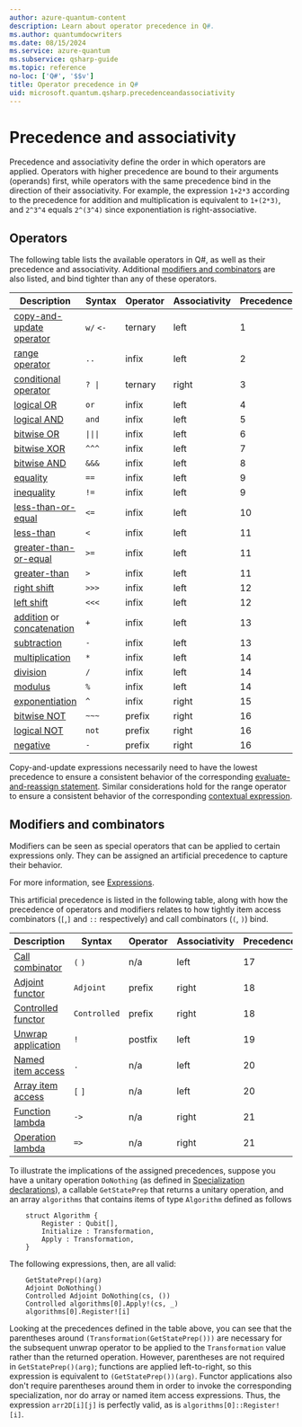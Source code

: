 ```yaml
---
author: azure-quantum-content
description: Learn about operator precedence in Q#.
ms.author: quantumdocwriters
ms.date: 08/15/2024
ms.service: azure-quantum
ms.subservice: qsharp-guide
ms.topic: reference
no-loc: ['Q#', '$$v']
title: Operator precedence in Q#
uid: microsoft.quantum.qsharp.precedenceandassociativity
---
```


# Precedence and associativity

Precedence and associativity define the order in which operators are applied. Operators with higher precedence are bound to their arguments (operands) first, while operators with the same precedence bind in the direction of their associativity.
For example, the expression `1+2*3` according to the precedence for addition and multiplication is equivalent to `1+(2*3)`, and `2^3^4` equals `2^(3^4)` since exponentiation is right-associative.

## Operators

The following table lists the available operators in Q#, as well as their precedence and associativity.
Additional [modifiers and combinators](#modifiers-and-combinators) are also listed, and bind tighter than any of these operators.

| Description | Syntax | Operator | Associativity | Precedence |
| --- | --- | --- | --- | --- |
| [copy-and-update operator](xref:microsoft.quantum.qsharp.copyandupdateexpressions#copy-and-update-expressions) | `w/` `<-` | ternary | left  | 1 |
| [range operator](xref:microsoft.quantum.qsharp.valueliterals#range-literals) | `..` | infix | left | 2 |
| [conditional operator](xref:microsoft.quantum.qsharp.conditionalexpressions#conditional-expressions) | `? \|` | ternary | right | 3 |
| [logical OR](xref:microsoft.quantum.qsharp.logicalexpressions#logical-expressions) | `or` | infix | left | 4 |
| [logical AND](xref:microsoft.quantum.qsharp.logicalexpressions#logical-expressions) | `and` | infix | left | 5 |
| [bitwise OR](xref:microsoft.quantum.qsharp.bitwiseexpressions#bitwise-expressions) | `\|\|\|` | infix | left | 6 |
| [bitwise XOR](xref:microsoft.quantum.qsharp.bitwiseexpressions#bitwise-expressions) | `^^^` | infix | left | 7 |
| [bitwise AND](xref:microsoft.quantum.qsharp.bitwiseexpressions#bitwise-expressions) | `&&&` | infix | left | 8 |
| [equality](xref:microsoft.quantum.qsharp.comparativeexpressions#equality-comparison) | `==` | infix | left | 9 |
| [inequality](xref:microsoft.quantum.qsharp.comparativeexpressions#equality-comparison) | `!=` | infix | left | 9 |
| [less-than-or-equal](xref:microsoft.quantum.qsharp.comparativeexpressions#quantitative-comparison) | `<=` | infix | left | 10 |
| [less-than](xref:microsoft.quantum.qsharp.comparativeexpressions#quantitative-comparison) | `<` | infix | left | 11 |
| [greater-than-or-equal](xref:microsoft.quantum.qsharp.comparativeexpressions#quantitative-comparison) | `>=` | infix | left | 11 |
| [greater-than](xref:microsoft.quantum.qsharp.comparativeexpressions#quantitative-comparison) | `>` | infix | left | 11 |
| [right shift](xref:microsoft.quantum.qsharp.bitwiseexpressions#bitwise-expressions) | `>>>` | infix | left | 12 |
| [left shift](xref:microsoft.quantum.qsharp.bitwiseexpressions#bitwise-expressions) | `<<<` | infix | left | 12 |
| [addition](xref:microsoft.quantum.qsharp.arithmeticexpressions#arithmetic-expressions) or [concatenation](xref:microsoft.quantum.qsharp.concatenationexpressions#concatenation) | `+` | infix | left | 13 |
| [subtraction](xref:microsoft.quantum.qsharp.arithmeticexpressions#arithmetic-expressions) | `-` | infix | left | 13 |
| [multiplication](xref:microsoft.quantum.qsharp.arithmeticexpressions#arithmetic-expressions) | `*` | infix | left | 14 |
| [division](xref:microsoft.quantum.qsharp.arithmeticexpressions#arithmetic-expressions) | `/` | infix | left | 14 |
| [modulus](xref:microsoft.quantum.qsharp.arithmeticexpressions#arithmetic-expressions) | `%` | infix | left | 14 |
| [exponentiation](xref:microsoft.quantum.qsharp.arithmeticexpressions#arithmetic-expressions) | `^` | infix | right | 15 |
| [bitwise NOT](xref:microsoft.quantum.qsharp.bitwiseexpressions#bitwise-expressions) | `~~~` | prefix | right | 16 |
| [logical NOT](xref:microsoft.quantum.qsharp.logicalexpressions#logical-expressions) | `not` | prefix | right | 16 |
| [negative](xref:microsoft.quantum.qsharp.arithmeticexpressions#arithmetic-expressions) | `-` | prefix | right | 16 |

Copy-and-update expressions necessarily need to have the lowest precedence to ensure a consistent behavior of the corresponding [evaluate-and-reassign statement](xref:microsoft.quantum.qsharp.variabledeclarationsandreassignments#evaluate-and-reassign-statements).
Similar considerations hold for the range operator to ensure a consistent behavior of the corresponding [contextual expression](xref:microsoft.quantum.qsharp.contextualexpressions#contextual-and-omitted-expressions).

## Modifiers and combinators

Modifiers can be seen as special operators that can be applied to certain expressions only. They can be assigned an artificial precedence to capture their behavior.

For more information, see [Expressions](xref:microsoft.quantum.qsharp.expressions-overview#expressions).

This artificial precedence is listed in the following table, along with how the precedence of operators and modifiers relates to how tightly item access combinators (`[`,`]` and `::` respectively) and call combinators (`(`, `)`) bind.

| Description | Syntax | Operator | Associativity | Precedence |
| --- | --- | --- | --- | --- |
| [Call combinator](xref:microsoft.quantum.qsharp.callstatements#call-expressions) | `(` `)` | n/a | left | 17 |
| [Adjoint functor](xref:microsoft.quantum.qsharp.callstatements#call-expressions) | `Adjoint` | prefix | right | 18 |
| [Controlled functor](xref:microsoft.quantum.qsharp.callstatements#call-expressions) | `Controlled` | prefix | right | 18 |
| [Unwrap application](xref:microsoft.quantum.qsharp.itemaccessexpression#item-access-for-struct-types) | `!` | postfix | left | 19 |
| [Named item access](xref:microsoft.quantum.qsharp.itemaccessexpression#item-access-for-struct-types) | `.` | n/a | left | 20 |  
| [Array item access](xref:microsoft.quantum.qsharp.itemaccessexpression#array-item-access-and-array-slicing) | `[` `]` | n/a | left | 20 |
| [Function lambda](xref:microsoft.quantum.qsharp.closures#lambda-expressions) | `->` | n/a | right | 21 |
| [Operation lambda](xref:microsoft.quantum.qsharp.closures#lambda-expressions) | `=>` | n/a | right | 21 |

To illustrate the implications of the assigned precedences, suppose you have a unitary operation `DoNothing` (as defined in [Specialization declarations](xref:microsoft.quantum.qsharp.specializationdeclarations#specialization-declarations)), a callable `GetStatePrep` that returns a unitary operation, and an array `algorithms` that contains items of type `Algorithm` defined as follows

```qsharp
    struct Algorithm {
        Register : Qubit[],
        Initialize : Transformation,
        Apply : Transformation,
    } 
```

The following expressions, then, are all valid:

```qsharp
    GetStatePrep()(arg)
    Adjoint DoNothing()
    Controlled Adjoint DoNothing(cs, ())
    Controlled algorithms[0].Apply!(cs, _)
    algorithms[0].Register![i]
```

Looking at the precedences defined in the table above, you can see that the parentheses around `(Transformation(GetStatePrep()))` are necessary for the subsequent unwrap operator to be applied to the `Transformation` value rather than the returned operation.
However, parentheses are not required in `GetStatePrep()(arg)`; functions are applied left-to-right, so this expression is equivalent to `(GetStatePrep())(arg)`.
Functor applications also don't require parentheses around them in order to invoke the corresponding specialization, nor do array or named item access expressions. Thus, the expression `arr2D[i][j]` is perfectly valid, as is `algorithms[0]::Register![i]`.

